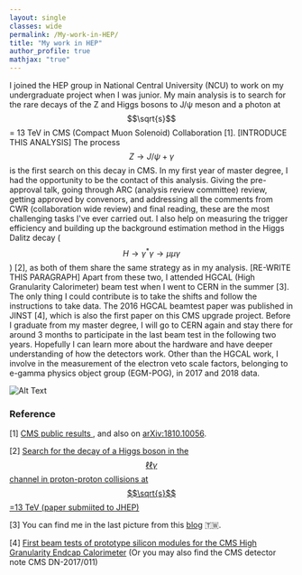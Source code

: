 ```yaml
---
layout: single
classes: wide
permalink: /My-work-in-HEP/
title: "My work in HEP"
author_profile: true
mathjax: "true"
---
```


I joined the HEP group in National Central University (NCU) to work on my undergraduate project when I was junior. My main analysis is to search for the rare decays of the Z and Higgs bosons to J/&psi; meson and a photon at $$\sqrt{s}$$ = 13 TeV in CMS (Compact Muon Solenoid) Collaboration [1]. [INTRODUCE THIS ANALYSIS] The process $$Z\to J/\psi+\gamma$$ is the first search on this decay in CMS. In my first year of master degree, I had the opportunity to be the contact of this analysis. Giving the pre-approval talk, going through ARC (analysis review committee) review, getting approved by convenors, and addressing all the comments from CWR (collaboration wide review) and final reading, these are the most challenging tasks I've ever carried out.
I also help on measuring the trigger efficiency and building up the background estimation method in the Higgs Dalitz decay ($$H\rightarrow\gamma^{*}\gamma\rightarrow\mu\mu\gamma$$) [2], as both of them share the same strategy as in my analysis.
[RE-WRITE THIS PARAGRAPH] Apart from these two, I attended HGCAL (High Granularity Calorimeter) beam test when I went to CERN in the summer [3]. The only thing I could contribute is to take the shifts and follow the instructions to take data. The 2016 HGCAL beamtest paper was published in JINST [4], which is also the first paper on this CMS upgrade project. Before I graduate from my master degree, I will go to CERN again and stay there for around 3 months to participate in the last beam test in the following two years. Hopefully I can learn more about the hardware and have deeper understanding of how the detectors work. Other than the HGCAL work, I involve in the measurement of the electron veto scale factors, belonging to e-gamma physics object group (EGM-POG), in 2017 and 2018 data.

![Alt Text](/images/HJpsiG_animation.gif)

### Reference ###

[1] [CMS public results ](http://cms-results.web.cern.ch/cms-results/public-results/publications/SMP-17-012/index.html)
, and also on [arXiv:1810.10056](https://arxiv.org/abs/1810.10056).

[2] [Search for the decay of a Higgs boson in the $$\ell\ell\gamma$$ channel in proton-proton collisions at $$\sqrt{s}$$=13 TeV (paper submiited to JHEP)](http://cms-results.web.cern.ch/cms-results/public-results/publications/HIG-17-007/index.html)

[3] You can find me in the last picture from this [blog](http://cylindricalonion.web.cern.ch/blog/201608/test-beam-tales-days-6-and-7) :taiwan:.

[4] [First beam tests of prototype silicon modules for the CMS High Granularity Endcap Calorimeter](http://iopscience.iop.org/article/10.1088/1748-0221/13/10/P10023/meta) (Or you may also find the CMS detector note CMS DN-2017/011)
